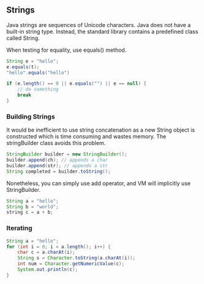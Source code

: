## Strings

Java strings are sequences of Unicode characters. Java does not have a built-in string type. Instead, the standard library contains a predefined class called String.

When testing for equality, use equals() method.

```java
String e = "hello";
e.equals(t);
"hello".equals("hello")

if (e.length() == 0 || e.equals("") || e == null) {
    // do something
    break
}
```

### Building Strings

It would be inefficient to use string concatenation as a new String object is constructed which is time consuming and wastes memory. The stringBuilder class avoids this problem.

```java
StringBuilder builder = new StringBuilder();
builder.append(ch); // appends a char
builder.append(str); // appends a str
String completed = builder.toString();
```

Nonetheless, you can simply use add operator, and VM will implicitly use StringBuilder.

```java
String a = "hello";
String b = "world";
string c = a + b;
```

### Iterating

```java
String a = "hello";
for (int i = 0; i < a.length(); i++) {
    char c = a.charAt(i);
    String s = Character.toString(a.charAt(i));
    int num = Character.getNumericValue(c);
    System.out.println(c);
}
```
